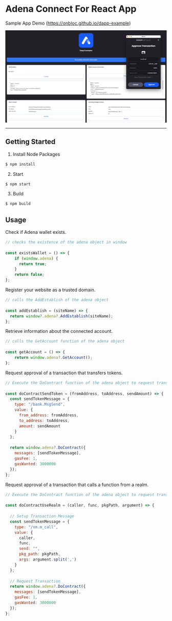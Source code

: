 # Adena Connect For React App

Sample App Demo (https://onbloc.github.io/dapp-example)

![Sample App Image](./resources/img-01.png "Sample App Demo")

---

## Getting Started

1. Install Node Packages

```bash
$ npm install
```

2. Start

```bash
$ npm start
```

3. Build

```bash
$ npm build
```

## Usage

Check if Adena wallet exists.

```javascript
// checks the existence of the adena object in window

const existsWallet = () => {
    if (window.adena) {
      return true;
    }
    return false;
};

```



Register your website as a trusted domain.

```javascript
// calls the AddEstablish of the adena object

const addEstablish = (siteName) => {
  return window?.adena?.AddEstablish(siteName);
};

```



Retrieve information about the connected account.

```javascript
// calls the GetAccount function of the adena object

const getAccount = () => {
    return window.adena?.GetAccount();
};

```



Request approval of a transaction that transfers tokens.

```javascript
// Execute the DoContract function of the adena object to request transaction.

const doContractSendToken = (fromAddress, toAddress, sendAmount) => {
  const sendTokenMessage = {
    type: "/bank.MsgSend",
    value: {
      from_address: fromAddress,
      to_address: toAddress,
      amount: sendAmount
    }
  };

  return window.adena?.DoContract({
    messages: [sendTokenMessage],
    gasFee: 1,
    gasWanted: 3000000
  });
};

```



Request approval of a transaction that calls a function from a realm.

```javascript
// Execute the DoContract function of the adena object to request transaction.

const doContractUseRealm = (caller, func, pkgPath, argument) => {

  // Setup Transaction Message
  const sendTokenMessage = {
    type: "/vm.m_call",
    value: {
      caller,
      func,
      send: "",
      pkg_path: pkgPath,
      args: argument.split(',')
    }
  };

  // Request Transaction
  return window.adena?.DoContract({
    messages: [sendTokenMessage],
    gasFee: 1,
    gasWanted: 3000000
  });
};


```